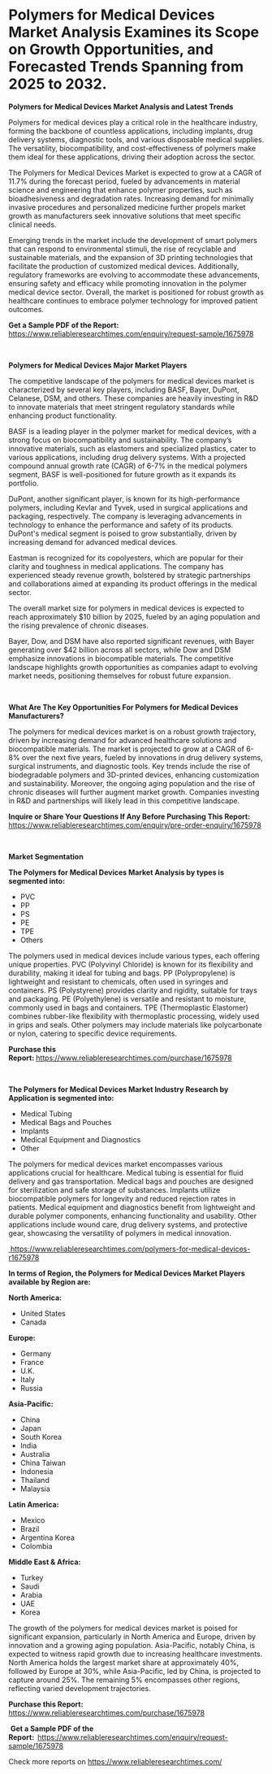 <p><h1>Polymers for Medical Devices Market Analysis Examines its Scope on Growth Opportunities, and Forecasted Trends Spanning from 2025 to 2032.</h1></p><p><strong>Polymers for Medical Devices Market Analysis and Latest Trends</strong></p>
<p><p>Polymers for medical devices play a critical role in the healthcare industry, forming the backbone of countless applications, including implants, drug delivery systems, diagnostic tools, and various disposable medical supplies. The versatility, biocompatibility, and cost-effectiveness of polymers make them ideal for these applications, driving their adoption across the sector.</p><p>The Polymers for Medical Devices Market is expected to grow at a CAGR of 11.7% during the forecast period, fueled by advancements in material science and engineering that enhance polymer properties, such as bioadhesiveness and degradation rates. Increasing demand for minimally invasive procedures and personalized medicine further propels market growth as manufacturers seek innovative solutions that meet specific clinical needs.</p><p>Emerging trends in the market include the development of smart polymers that can respond to environmental stimuli, the rise of recyclable and sustainable materials, and the expansion of 3D printing technologies that facilitate the production of customized medical devices. Additionally, regulatory frameworks are evolving to accommodate these advancements, ensuring safety and efficacy while promoting innovation in the polymer medical device sector. Overall, the market is positioned for robust growth as healthcare continues to embrace polymer technology for improved patient outcomes.</p></p>
<p><strong>Get a Sample PDF of the Report:&nbsp;</strong> <a href="https://www.reliableresearchtimes.com/enquiry/request-sample/1675978?utm_campaign=2006&utm_medium=2&utm_source=Github&utm_content=ia&utm_term=30012025&utm_id=polymers-for-medical-devices">https://www.reliableresearchtimes.com/enquiry/request-sample/1675978</a></p>
<p>&nbsp;</p>
<p><strong>Polymers for Medical Devices Major Market Players</strong></p>
<p><p>The competitive landscape of the polymers for medical devices market is characterized by several key players, including BASF, Bayer, DuPont, Celanese, DSM, and others. These companies are heavily investing in R&D to innovate materials that meet stringent regulatory standards while enhancing product functionality.</p><p>BASF is a leading player in the polymer market for medical devices, with a strong focus on biocompatibility and sustainability. The company’s innovative materials, such as elastomers and specialized plastics, cater to various applications, including drug delivery systems. With a projected compound annual growth rate (CAGR) of 6-7% in the medical polymers segment, BASF is well-positioned for future growth as it expands its portfolio.</p><p>DuPont, another significant player, is known for its high-performance polymers, including Kevlar and Tyvek, used in surgical applications and packaging, respectively. The company is leveraging advancements in technology to enhance the performance and safety of its products. DuPont's medical segment is poised to grow substantially, driven by increasing demand for advanced medical devices.</p><p>Eastman is recognized for its copolyesters, which are popular for their clarity and toughness in medical applications. The company has experienced steady revenue growth, bolstered by strategic partnerships and collaborations aimed at expanding its product offerings in the medical sector. </p><p>The overall market size for polymers in medical devices is expected to reach approximately $10 billion by 2025, fueled by an aging population and the rising prevalence of chronic diseases. </p><p>Bayer, Dow, and DSM have also reported significant revenues, with Bayer generating over $42 billion across all sectors, while Dow and DSM emphasize innovations in biocompatible materials. The competitive landscape highlights growth opportunities as companies adapt to evolving market needs, positioning themselves for robust future expansion.</p></p>
<p>&nbsp;</p>
<p><strong>What Are The Key Opportunities For Polymers for Medical Devices Manufacturers?</strong></p>
<p><p>The polymers for medical devices market is on a robust growth trajectory, driven by increasing demand for advanced healthcare solutions and biocompatible materials. The market is projected to grow at a CAGR of 6-8% over the next five years, fueled by innovations in drug delivery systems, surgical instruments, and diagnostic tools. Key trends include the rise of biodegradable polymers and 3D-printed devices, enhancing customization and sustainability. Moreover, the ongoing aging population and the rise of chronic diseases will further augment market growth. Companies investing in R&D and partnerships will likely lead in this competitive landscape.</p></p>
<p><strong>Inquire or Share Your Questions If Any Before Purchasing This Report:</strong> <a href="https://www.reliableresearchtimes.com/enquiry/pre-order-enquiry/1675978?utm_campaign=2006&utm_medium=2&utm_source=Github&utm_content=ia&utm_term=30012025&utm_id=polymers-for-medical-devices">https://www.reliableresearchtimes.com/enquiry/pre-order-enquiry/1675978</a></p>
<p>&nbsp;</p>
<p><strong>Market Segmentation</strong></p>
<p><strong>The Polymers for Medical Devices Market Analysis by types is segmented into:</strong></p>
<p><ul><li>PVC</li><li>PP</li><li>PS</li><li>PE</li><li>TPE</li><li>Others</li></ul></p>
<p><p>The polymers used in medical devices include various types, each offering unique properties. PVC (Polyvinyl Chloride) is known for its flexibility and durability, making it ideal for tubing and bags. PP (Polypropylene) is lightweight and resistant to chemicals, often used in syringes and containers. PS (Polystyrene) provides clarity and rigidity, suitable for trays and packaging. PE (Polyethylene) is versatile and resistant to moisture, commonly used in bags and containers. TPE (Thermoplastic Elastomer) combines rubber-like flexibility with thermoplastic processing, widely used in grips and seals. Other polymers may include materials like polycarbonate or nylon, catering to specific device requirements.</p></p>
<p><strong>Purchase this Report:&nbsp;</strong><a href="https://www.reliableresearchtimes.com/purchase/1675978?utm_campaign=2006&utm_medium=2&utm_source=Github&utm_content=ia&utm_term=30012025&utm_id=polymers-for-medical-devices">https://www.reliableresearchtimes.com/purchase/1675978</a></p>
<p>&nbsp;</p>
<p><strong>The Polymers for Medical Devices Market Industry Research by Application is segmented into:</strong></p>
<p><ul><li>Medical Tubing</li><li>Medical Bags and Pouches</li><li>Implants</li><li>Medical Equipment and Diagnostics</li><li>Other</li></ul></p>
<p><p>The polymers for medical devices market encompasses various applications crucial for healthcare. Medical tubing is essential for fluid delivery and gas transportation. Medical bags and pouches are designed for sterilization and safe storage of substances. Implants utilize biocompatible polymers for longevity and reduced rejection rates in patients. Medical equipment and diagnostics benefit from lightweight and durable polymer components, enhancing functionality and usability. Other applications include wound care, drug delivery systems, and protective gear, showcasing the versatility of polymers in medical innovation.</p></p>
<p><a href="https://www.reliableresearchtimes.com/polymers-for-medical-devices-r1675978?utm_campaign=2006&utm_medium=2&utm_source=Github&utm_content=ia&utm_term=30012025&utm_id=polymers-for-medical-devices">&nbsp;https://www.reliableresearchtimes.com/polymers-for-medical-devices-r1675978</a></p>
<p><strong>In terms of Region, the Polymers for Medical Devices Market Players available by Region are:</strong></p>
<p>
    <p> <strong> North America: </strong>
        <ul>
            <li>United States</li>
            <li>Canada</li>
        </ul>
        </p> 
    <p> <strong> Europe: </strong>
        <ul>
            <li>Germany</li>
            <li>France</li>
            <li>U.K.</li>
            <li>Italy</li>
            <li>Russia</li>
        </ul>
        </p> 
    <p> <strong> Asia-Pacific: </strong>
        <ul>
            <li>China</li>
            <li>Japan</li>
            <li>South Korea</li>
            <li>India</li>
            <li>Australia</li>
            <li>China Taiwan</li>
            <li>Indonesia</li>
            <li>Thailand</li>
            <li>Malaysia</li>
        </ul>
        </p> 
    <p> <strong> Latin America: </strong>
        <ul>
            <li>Mexico</li>
            <li>Brazil</li>
            <li>Argentina Korea</li>
            <li>Colombia</li>
        </ul>
        </p> 
    <p> <strong> Middle East & Africa: </strong>
        <ul>
            <li>Turkey</li>
            <li>Saudi</li>
            <li>Arabia</li>
            <li>UAE</li>
            <li>Korea</li>
        </ul>
    </p>
    </p>
<p><p>The growth of the polymers for medical devices market is poised for significant expansion, particularly in North America and Europe, driven by innovation and a growing aging population. Asia-Pacific, notably China, is expected to witness rapid growth due to increasing healthcare investments. North America holds the largest market share at approximately 40%, followed by Europe at 30%, while Asia-Pacific, led by China, is projected to capture around 25%. The remaining 5% encompasses other regions, reflecting varied development trajectories.</p></p>
<p><strong>Purchase this Report: </strong><a href="https://www.reliableresearchtimes.com/purchase/1675978?utm_campaign=2006&utm_medium=2&utm_source=Github&utm_content=ia&utm_term=30012025&utm_id=polymers-for-medical-devices">https://www.reliableresearchtimes.com/purchase/1675978</a></p>
<p>&nbsp;<strong>Get a Sample PDF of the Report:&nbsp;&nbsp;</strong><a href="https://www.reliableresearchtimes.com/enquiry/request-sample/1675978?utm_campaign=2006&utm_medium=2&utm_source=Github&utm_content=ia&utm_term=30012025&utm_id=polymers-for-medical-devices">https://www.reliableresearchtimes.com/enquiry/request-sample/1675978</a></p>
<p><strong></strong></p>
<p>Check more reports on <a href="https://www.reliableresearchtimes.com/?utm_campaign=2006&utm_medium=2&utm_source=Github&utm_content=ia&utm_term=30012025&utm_id=polymers-for-medical-devices">https://www.reliableresearchtimes.com/</a></p>